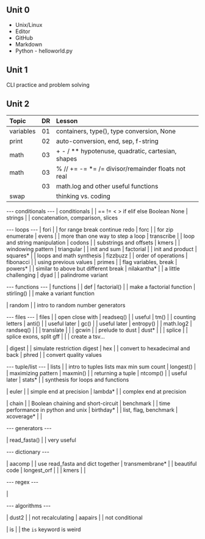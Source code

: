 ## Unit 0 ##

+ Unix/Linux
+ Editor
+ GitHub
+ Markdown
+ Python - helloworld.py

## Unit 1 ##

CLI practice and problem solving

## Unit 2 ##

| Topic          | DR | Lesson
|:---------------|:--:|:-------------------------------------------------------
| variables      | 01 | containers, type(), type conversion, None
| print          | 02 | auto-conversion, end, sep, f-string
| math           | 03 | + - / ** hypotenuse, quadratic, cartesian, shapes
| math           | 03 | % // += -= *= /= divisor/remainder floats not real
|                | 03 | math.log and other useful functions
| swap           |    | thinking vs. coding

--- conditionals ---
| conditionals   |    | == != < > if elif else Boolean None
| strings        |    | concatenation, comparison, slices

--- loops ---
| fori           |    | for range break continue redo
| forc           |    | for zip enumerate
| evens          |    | more than one way to step a loop
| transcribe     |    | loop and string manipulation
| codons         |    | substrings and offsets
| kmers          |    | windowing pattern
| triangular     |    | init and sum
| factorial      |    | init and product
| squares*       |    | loops and math synthesis
| fizzbuzz       |    | order of operations
| fibonacci      |    | using previous values
| primes         |    | flag variables, break
| powers*        |    | similar to above but different break
| nilakantha*    |    | a little challenging
| dyad           |    | palindrome variant

--- functions ---
| functions      |    | def
| factorial()    |    | make a factorial function
| stirling()     |    | make a variant function

| random         |    | intro to random number generators

--- files ---
| files          |    | open close with
| readseq()      |    | useful
| tm()           |    | counting letters 
| anti()         |    | useful later
| gc()           |    | useful later
| entropy()      |    | math.log2
| randseq()      |    |
| translate      |    | 
| gcwin          |    | prelude to dust
| dust*          |    | 
| splice         |    | splice exons, split gff
|                |    | create a tsv...

| digest         |    | simulate restriction digest
| hex            |    | convert to hexadecimal and back
| phred          |    | convert quality values

--- tuple/list ---
| lists          |    | intro to tuples lists max min sum count
| longest()      |    | maximizing pattern
| maxmin()       |    | returning a tuple
| ntcomp()       |    | useful later
| stats*         |    | synthesis for loops and functions


| euler          |    | simple end at precision
| lambda*        |    | complex end at precision


| chain          |    | Boolean chaining and short-circuit
| benchmark      |    | time performance in python and unix
| birthday*      |    | list, flag, benchmark
| xcoverage*     |    | 

--- generators ---

| read_fasta()   |    | very useful




--- dictionary ---

| aacomp         |    | use read_fasta and  dict together
| transmembrane* |    | beautiful code
| longest_orf    |    |
| kmers          |    |

--- regex ---

| 

--- algorithms ---

| dust2        |    | not recalculating
| aapairs      |    | not conditional




| is           |    | the `is` keyword is weird